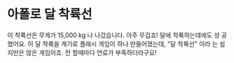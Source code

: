 # 아폴로 달 착륙선

이 착륙선은 무게가 15,000 kg 나 나갔습니다. 아주 무겁죠! 달에 착륙하는데에도 성
공했어요. 이 달 착륙을 계기로 플래시 게임이 하나 만들어졌는데, "달 착륙선" 이라
는 쉽지만은 않은 게임이죠. 전 할때마다 연료가 부족하더라구요!
